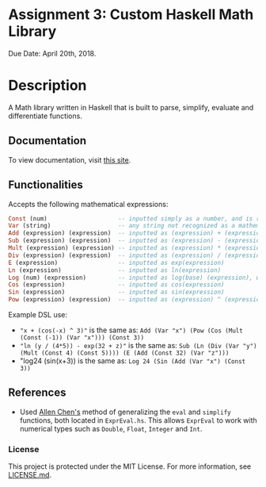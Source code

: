# Assignment 3: Custom Haskell Math Library

Due Date: April 20th, 2018.

# Description
A Math library written in Haskell that is built to parse, simplify, evaluate and differentiate functions.
## Documentation
To view documentation, visit [this site](https://deleeuwj1.github.io/docs/).

## Functionalities
Accepts the following mathematical expressions:
```haskell
Const (num)                    -- inputted simply as a number, and is recognized as a Double, Float, Integer or Int
Var (string)                   -- any string not recognized as a mathematical expression is a variable  
Add (expression) (expression)  -- inputted as (expression) + (expression) 
Sub (expression) (expression)  -- inputted as (expression) - (expression)
Mult (expression) (expression) -- inputted as (expression) * (expression)
Div (expression) (expression)  -- inputted as (expression) / (expression)
E (expression)                 -- inputted as exp(expression)
Ln (expression)                -- inputted as ln(expression)
Log (num) (expression)         -- inputted as log(base) (expression), where base is a number
Cos (expression)               -- inputted as cos(expression)
Sin (expression)               -- inputted as sin(expression)
Pow (expression) (expression)  -- inputted as (expression) ^ (expression)
```
Example DSL use: 
- `"x + (cos(-x) ^ 3)"` is the same as: `Add (Var "x") (Pow (Cos (Mult (Const (-1)) (Var "x"))) (Const 3))`
- `"ln (y / (4*5)) - exp(32 + z)"` is the same as: `Sub (Ln (Div (Var "y") (Mult (Const 4) (Const 5)))) (E (Add (Const 32) (Var "z")))`
- "log24 (sin(x+3)) is the same as: `Log 24 (Sin (Add (Var "x") (Const 3))` 

## References
  - Used [Allen Chen's](https://github.com/chenc118/CS1XA3/blob/master/Assign3/ExprDiff.hs) method of generalizing the `eval` and `simplify` functions, both located in `ExprEval.hs`. This allows `ExprEval` to work with numerical types such as `Double`, `Float`, `Integer` and `Int`.  

### License

This project is protected under the MIT License. For more information, see [LICENSE.md](https://github.com/deleeuwj1/CS1XA3/blob/master/Assign3/LICENSE.md).

